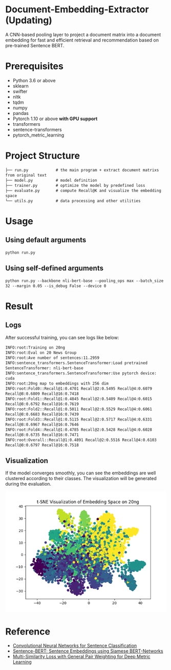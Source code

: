 # Document-Embedding-Extractor (Updating)
A CNN-based pooling layer to project a document matrix into a document embedding for fast and efficient retrieval and recommendation based on pre-trained Sentence BERT.

# Prerequisites
* Python 3.6 or above
* sklearn
* swifter
* nltk
* tqdm
* numpy
* pandas
* Pytorch 1.10 or above **with GPU support**
* transformers
* sentence-transformers
* pytorch_metric_learning

# Project Structure
```
├── run.py            # the main program + extract document matrixs from original text
├── model.py          # model definition
├── trainer.py        # optimize the model by predefined loss
├── evaluate.py       # compute Recall@K and visualize the embedding space
└── utils.py          # data processing and other utilities
```

# Usage
## Using default arguments
```shell
python run.py 
```
## Using self-defined arguments
```shell
python run.py --backbone nli-bert-base --pooling_ops max --batch_size 32 --margin 0.05 --is_debug False --device 0
```

# Result
## Logs
After successful training, you can see logs like below:
```
INFO:root:Training on 20ng
INFO:root:Eval on 20 News Group
INFO:root:Ave number of sentences:11.2959
INFO:sentence_transformers.SentenceTransformer:Load pretrained SentenceTransformer: nli-bert-base
INFO:sentence_transformers.SentenceTransformer:Use pytorch device: cuda
INFO:root:20ng map to embeddings with 256 dim
INFO:root:Fold0::Recall@1:0.4701 Recall@2:0.5495 Recall@4:0.6079 Recall@8:0.6809 Recall@16:0.7418
INFO:root:Fold1::Recall@1:0.4845 Recall@2:0.5409 Recall@4:0.6015 Recall@8:0.6792 Recall@16:0.7619
INFO:root:Fold2::Recall@1:0.5011 Recall@2:0.5529 Recall@4:0.6061 Recall@8:0.6683 Recall@16:0.7439
INFO:root:Fold3::Recall@1:0.5115 Recall@2:0.5717 Recall@4:0.6331 Recall@8:0.6967 Recall@16:0.7646
INFO:root:Fold4::Recall@1:0.4785 Recall@2:0.5428 Recall@4:0.6028 Recall@8:0.6735 Recall@16:0.7471
INFO:root:Overall::Recall@1:0.4891 Recall@2:0.5516 Recall@4:0.6103 Recall@8:0.6797 Recall@16:0.7518
```
## Visualization
If the model converges smoothly, you can see the embeddings are well clustered according to their classes. The visualization will be generated during the evaluation.

![embedding_visualization](Embedding.png)

# Reference
- [Convolutional Neural Networks for Sentence Classification](https://arxiv.org/pdf/1408.5882.pdf)
- [Sentence-BERT: Sentence Embeddings using Siamese BERT-Networks](https://arxiv.org/abs/1908.10084)
- [Multi-Similarity Loss with General Pair Weighting for Deep Metric Learning](https://arxiv.org/abs/1904.06627)
